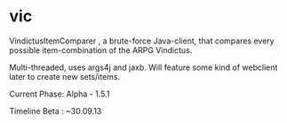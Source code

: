 vic
===

VindictusItemComparer , a brute-force Java-client, that compares every possible item-combination of the ARPG Vindictus.

Multi-threaded, uses args4j and jaxb. Will feature some kind of webclient later to create new sets/items.

Current Phase: Alpha - 1.5.1

Timeline 
Beta : ~30.09.13